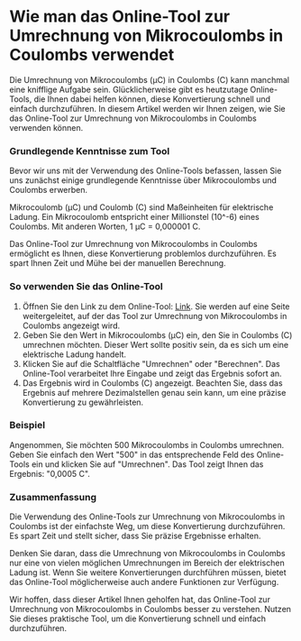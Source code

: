 Wie man das Online-Tool zur Umrechnung von Mikrocoulombs in Coulombs verwendet
==============================================================================

Die Umrechnung von Mikrocoulombs (μC) in Coulombs (C) kann manchmal eine knifflige Aufgabe sein. Glücklicherweise gibt es heutzutage Online-Tools, die Ihnen dabei helfen können, diese Konvertierung schnell und einfach durchzuführen. In diesem Artikel werden wir Ihnen zeigen, wie Sie das Online-Tool zur Umrechnung von Mikrocoulombs in Coulombs verwenden können.

### Grundlegende Kenntnisse zum Tool

Bevor wir uns mit der Verwendung des Online-Tools befassen, lassen Sie uns zunächst einige grundlegende Kenntnisse über Mikrocoulombs und Coulombs erwerben.

Mikrocoulomb (μC) und Coulomb (C) sind Maßeinheiten für elektrische Ladung. Ein Mikrocoulomb entspricht einer Millionstel (10^-6) eines Coulombs. Mit anderen Worten, 1 μC = 0,000001 C.

Das Online-Tool zur Umrechnung von Mikrocoulombs in Coulombs ermöglicht es Ihnen, diese Konvertierung problemlos durchzuführen. Es spart Ihnen Zeit und Mühe bei der manuellen Berechnung.

### So verwenden Sie das Online-Tool

1. Öffnen Sie den Link zu dem Online-Tool: [Link](https://www.onlinecalculatorsfree.com/de/convert/microcoulomb-to-coulomb.html). Sie werden auf eine Seite weitergeleitet, auf der das Tool zur Umrechnung von Mikrocoulombs in Coulombs angezeigt wird.
2. Geben Sie den Wert in Mikrocoulombs (μC) ein, den Sie in Coulombs (C) umrechnen möchten. Dieser Wert sollte positiv sein, da es sich um eine elektrische Ladung handelt.
3. Klicken Sie auf die Schaltfläche "Umrechnen" oder "Berechnen". Das Online-Tool verarbeitet Ihre Eingabe und zeigt das Ergebnis sofort an.
4. Das Ergebnis wird in Coulombs (C) angezeigt. Beachten Sie, dass das Ergebnis auf mehrere Dezimalstellen genau sein kann, um eine präzise Konvertierung zu gewährleisten.

### Beispiel

Angenommen, Sie möchten 500 Mikrocoulombs in Coulombs umrechnen. Geben Sie einfach den Wert "500" in das entsprechende Feld des Online-Tools ein und klicken Sie auf "Umrechnen". Das Tool zeigt Ihnen das Ergebnis: "0,0005 C".

### Zusammenfassung

Die Verwendung des Online-Tools zur Umrechnung von Mikrocoulombs in Coulombs ist der einfachste Weg, um diese Konvertierung durchzuführen. Es spart Zeit und stellt sicher, dass Sie präzise Ergebnisse erhalten.

Denken Sie daran, dass die Umrechnung von Mikrocoulombs in Coulombs nur eine von vielen möglichen Umrechnungen im Bereich der elektrischen Ladung ist. Wenn Sie weitere Konvertierungen durchführen müssen, bietet das Online-Tool möglicherweise auch andere Funktionen zur Verfügung.

Wir hoffen, dass dieser Artikel Ihnen geholfen hat, das Online-Tool zur Umrechnung von Mikrocoulombs in Coulombs besser zu verstehen. Nutzen Sie dieses praktische Tool, um die Konvertierung schnell und einfach durchzuführen.